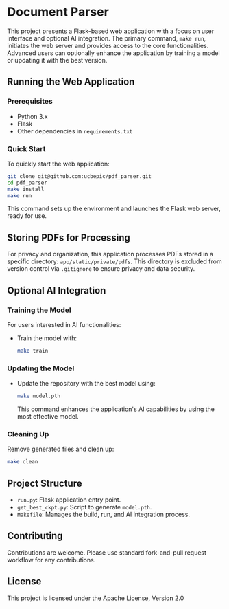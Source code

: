 # Document Parser
This project presents a Flask-based web application with a focus on user interface and optional AI integration. The primary command, `make run`, initiates the web server and provides access to the core functionalities. Advanced users can optionally enhance the application by training a model or updating it with the best version.

## Running the Web Application

### Prerequisites
- Python 3.x
- Flask
- Other dependencies in `requirements.txt`

### Quick Start
To quickly start the web application:
```bash
git clone git@github.com:ucbepic/pdf_parser.git
cd pdf_parser
make install
make run
```
This command sets up the environment and launches the Flask web server, ready for use.

## Storing PDFs for Processing

For privacy and organization, this application processes PDFs stored in a specific directory: `app/static/private/pdfs`. This directory is excluded from version control via `.gitignore` to ensure privacy and data security.


## Optional AI Integration

### Training the Model
For users interested in AI functionalities:
- Train the model with:
  ```bash
  make train
  ```

### Updating the Model
- Update the repository with the best model using:
  ```bash
  make model.pth
  ```
  This command enhances the application's AI capabilities by using the most effective model.

### Cleaning Up
Remove generated files and clean up:
```bash
make clean
```

## Project Structure
- `run.py`: Flask application entry point.
- `get_best_ckpt.py`: Script to generate `model.pth`.
- `Makefile`: Manages the build, run, and AI integration process.

## Contributing
Contributions are welcome. Please use standard fork-and-pull request workflow for any contributions.

## License
This project is licensed under the Apache License, Version 2.0 